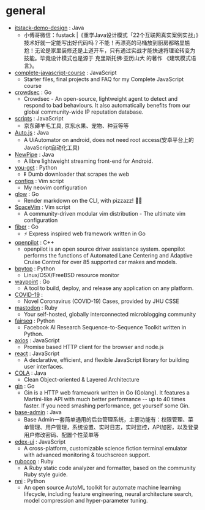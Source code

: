 # general
- [itstack-demo-design](https://github.com/fuzhengwei/itstack-demo-design) : Java
  - 小傅哥微信：fustack |《重学Java设计模式「22个互联网真实案例实战」》技术好就一定能写出好代码吗？不能！再漂亮的马桶放到厨房都略显尴尬！无论是家里装修还是上道开车，只有通过实战才能快速将理论转变为技能。毕竟设计模式也是源于 克里斯托佛·亚历山大 的著作 《建筑模式语言》。
- [complete-javascript-course](https://github.com/jonasschmedtmann/complete-javascript-course) : JavaScript
  - Starter files, final projects and FAQ for my Complete JavaScript course
- [crowdsec](https://github.com/crowdsecurity/crowdsec) : Go
  - Crowdsec - An open-source, lightweight agent to detect and respond to bad behaviours. It also automatically benefits from our global community-wide IP reputation database.
- [scripts](https://github.com/lxk0301/scripts) : JavaScript
  - 京东薅羊毛工具, 京东水果、宠物、种豆等等
- [Auto.js](https://github.com/hyb1996/Auto.js) : Java
  - A UiAutomator on android, does not need root access(安卓平台上的JavaScript自动化工具)
- [NewPipe](https://github.com/TeamNewPipe/NewPipe) : Java
  - A libre lightweight streaming front-end for Android.
- [you-get](https://github.com/soimort/you-get) : Python
  - ⏬ Dumb downloader that scrapes the web
- [configs](https://github.com/nschurmann/configs) : Vim script
  - My neovim configuration
- [glow](https://github.com/charmbracelet/glow) : Go
  - Render markdown on the CLI, with pizzazz! 💅🏻
- [SpaceVim](https://github.com/SpaceVim/SpaceVim) : Vim script
  - A community-driven modular vim distribution - The ultimate vim configuration
- [fiber](https://github.com/gofiber/fiber) : Go
  - ⚡️ Express inspired web framework written in Go
- [openpilot](https://github.com/commaai/openpilot) : C++
  - openpilot is an open source driver assistance system. openpilot performs the functions of Automated Lane Centering and Adaptive Cruise Control for over 85 supported car makes and models.
- [bpytop](https://github.com/aristocratos/bpytop) : Python
  - Linux/OSX/FreeBSD resource monitor
- [waypoint](https://github.com/hashicorp/waypoint) : Go
  - A tool to build, deploy, and release any application on any platform.
- [COVID-19](https://github.com/CSSEGISandData/COVID-19) : 
  - Novel Coronavirus (COVID-19) Cases, provided by JHU CSSE
- [mastodon](https://github.com/tootsuite/mastodon) : Ruby
  - Your self-hosted, globally interconnected microblogging community
- [fairseq](https://github.com/pytorch/fairseq) : Python
  - Facebook AI Research Sequence-to-Sequence Toolkit written in Python.
- [axios](https://github.com/axios/axios) : JavaScript
  - Promise based HTTP client for the browser and node.js
- [react](https://github.com/facebook/react) : JavaScript
  - A declarative, efficient, and flexible JavaScript library for building user interfaces.
- [COLA](https://github.com/alibaba/COLA) : Java
  - Clean Object-oriented & Layered Architecture
- [gin](https://github.com/gin-gonic/gin) : Go
  - Gin is a HTTP web framework written in Go (Golang). It features a Martini-like API with much better performance -- up to 40 times faster. If you need smashing performance, get yourself some Gin.
- [base-admin](https://github.com/huanzi-qch/base-admin) : Java
  - Base Admin一套简单通用的后台管理系统，主要功能有：权限管理、菜单管理、用户管理，系统设置、实时日志，实时监控，API加密，以及登录用户修改密码、配置个性菜单等
- [edex-ui](https://github.com/GitSquared/edex-ui) : JavaScript
  - A cross-platform, customizable science fiction terminal emulator with advanced monitoring & touchscreen support.
- [rubocop](https://github.com/rubocop-hq/rubocop) : Ruby
  - A Ruby static code analyzer and formatter, based on the community Ruby style guide.
- [nni](https://github.com/microsoft/nni) : Python
  - An open source AutoML toolkit for automate machine learning lifecycle, including feature engineering, neural architecture search, model compression and hyper-parameter tuning.
